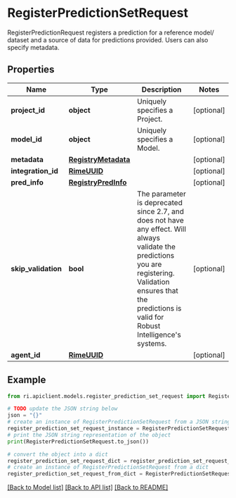 # RegisterPredictionSetRequest

RegisterPredictionRequest registers a prediction for a reference model/ dataset and a source of data for predictions provided. Users can also specify metadata.

## Properties

Name | Type | Description | Notes
------------ | ------------- | ------------- | -------------
**project_id** | **object** | Uniquely specifies a Project. | [optional] 
**model_id** | **object** | Uniquely specifies a Model. | [optional] 
**metadata** | [**RegistryMetadata**](RegistryMetadata.md) |  | [optional] 
**integration_id** | [**RimeUUID**](RimeUUID.md) |  | [optional] 
**pred_info** | [**RegistryPredInfo**](RegistryPredInfo.md) |  | [optional] 
**skip_validation** | **bool** | The parameter is deprecated since 2.7, and does not have any effect. Will always validate the predictions you are registering. Validation ensures that the predictions is valid for Robust Intelligence&#39;s systems. | [optional] 
**agent_id** | [**RimeUUID**](RimeUUID.md) |  | [optional] 

## Example

```python
from ri.apiclient.models.register_prediction_set_request import RegisterPredictionSetRequest

# TODO update the JSON string below
json = "{}"
# create an instance of RegisterPredictionSetRequest from a JSON string
register_prediction_set_request_instance = RegisterPredictionSetRequest.from_json(json)
# print the JSON string representation of the object
print(RegisterPredictionSetRequest.to_json())

# convert the object into a dict
register_prediction_set_request_dict = register_prediction_set_request_instance.to_dict()
# create an instance of RegisterPredictionSetRequest from a dict
register_prediction_set_request_from_dict = RegisterPredictionSetRequest.from_dict(register_prediction_set_request_dict)
```
[[Back to Model list]](../README.md#documentation-for-models) [[Back to API list]](../README.md#documentation-for-api-endpoints) [[Back to README]](../README.md)

